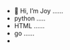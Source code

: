 - 👋 Hi, I’m Joy ......
- python .....
- HTML ......
- go ......
- 

<!---
8ijoy/8ijoy is a ✨ special ✨ repository because its `README.md` (this file) appears on your GitHub profile.
You can click the Preview link to take a look at your changes.
--->
